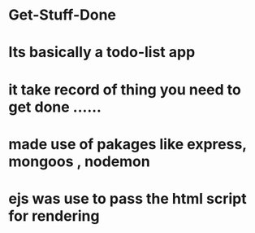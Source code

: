 # Get-Stuff-Done
# Its basically a todo-list app
# it take record of thing you need to get done ...... 
# made use of pakages like express, mongoos , nodemon
# ejs was use to pass the html script for rendering
